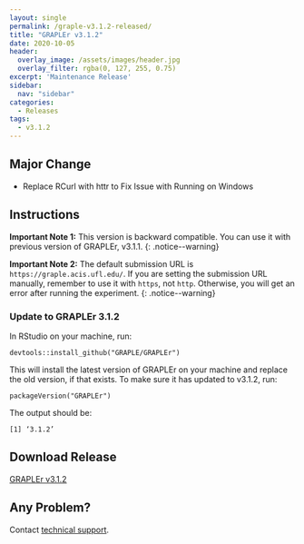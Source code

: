 ```yaml
---
layout: single
permalink: /graple-v3.1.2-released/
title: "GRAPLEr v3.1.2"
date: 2020-10-05
header:
  overlay_image: /assets/images/header.jpg
  overlay_filter: rgba(0, 127, 255, 0.75)
excerpt: 'Maintenance Release'
sidebar:
  nav: "sidebar"
categories:
  - Releases
tags:
  - v3.1.2
---
```

## Major Change

* Replace RCurl with httr to Fix Issue with Running on Windows

## Instructions

**Important Note 1:** This version is backward compatible. You can use it with previous version of GRAPLEr, v3.1.1.
{: .notice--warning}

**Important Note 2:** The default submission URL is `https://graple.acis.ufl.edu/`. If you are setting the submission URL manually, remember to use it with `https`, not `http`. Otherwise, you will get an error after running the experiment.
{: .notice--warning}

### Update to GRAPLEr 3.1.2

In RStudio on your machine, run:

```
devtools::install_github("GRAPLE/GRAPLEr")
```

This will install the latest version of GRAPLEr on your machine and replace the old version, if that exists.
To make sure it has updated to v3.1.2, run:

```
packageVersion("GRAPLEr")
```

The output should be:

```
[1] ‘3.1.2’
```

## Download Release

[GRAPLEr v3.1.2]

## Any Problem?

Contact [technical support].


[GRAPLEr v3.1.2]: https://github.com/GRAPLE/GRAPLEr/releases/tag/v3.1.2
[technical support]: ../contact
